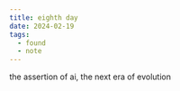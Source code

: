 ```yaml
---
title: eighth day
date: 2024-02-19
tags:
  - found
  - note
---
```


the assertion of ai, the next era of evolution
